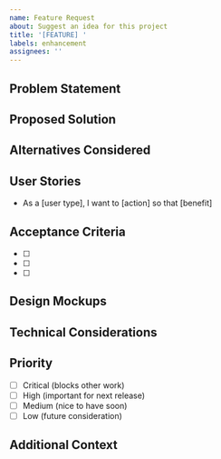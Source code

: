 ```yaml
---
name: Feature Request
about: Suggest an idea for this project
title: '[FEATURE] '
labels: enhancement
assignees: ''
---
```


## Problem Statement
<!-- Is your feature request related to a problem? Describe it -->

## Proposed Solution
<!-- Describe the solution you'd like -->

## Alternatives Considered
<!-- Describe alternative solutions or features you've considered -->

## User Stories
<!-- Describe how users would interact with this feature -->
- As a [user type], I want to [action] so that [benefit]

## Acceptance Criteria
<!-- What needs to be true for this feature to be considered complete? -->
- [ ] 
- [ ] 
- [ ] 

## Design Mockups
<!-- If applicable, add mockups or wireframes -->

## Technical Considerations
<!-- Any technical challenges or dependencies? -->

## Priority
- [ ] Critical (blocks other work)
- [ ] High (important for next release)
- [ ] Medium (nice to have soon)
- [ ] Low (future consideration)

## Additional Context
<!-- Any other context, screenshots, or examples -->
